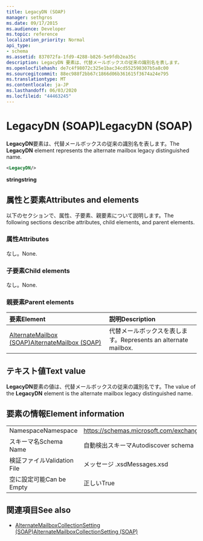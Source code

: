 ```yaml
---
title: LegacyDN (SOAP)
manager: sethgros
ms.date: 09/17/2015
ms.audience: Developer
ms.topic: reference
localization_priority: Normal
api_type:
- schema
ms.assetid: 837072fa-1fd9-4288-b826-5e9fdb2ea35c
description: LegacyDN 要素は、代替メールボックスの従来の識別名を表します。
ms.openlocfilehash: de7c4f98072c325e1bac34cd552598307b5a8c00
ms.sourcegitcommit: 88ec988f2bb67c1866d06b361615f3674a24e795
ms.translationtype: MT
ms.contentlocale: ja-JP
ms.lasthandoff: 06/03/2020
ms.locfileid: "44463245"
---
```

# <a name="legacydn-soap"></a><span data-ttu-id="d9af5-103">LegacyDN (SOAP)</span><span class="sxs-lookup"><span data-stu-id="d9af5-103">LegacyDN (SOAP)</span></span>

<span data-ttu-id="d9af5-104">**LegacyDN**要素は、代替メールボックスの従来の識別名を表します。</span><span class="sxs-lookup"><span data-stu-id="d9af5-104">The **LegacyDN** element represents the alternate mailbox legacy distinguished name.</span></span> 
  
```XML
<LegacyDN/>
```

<span data-ttu-id="d9af5-105">**string**</span><span class="sxs-lookup"><span data-stu-id="d9af5-105">**string**</span></span>

## <a name="attributes-and-elements"></a><span data-ttu-id="d9af5-106">属性と要素</span><span class="sxs-lookup"><span data-stu-id="d9af5-106">Attributes and elements</span></span>

<span data-ttu-id="d9af5-107">以下のセクションで、属性、子要素、親要素について説明します。</span><span class="sxs-lookup"><span data-stu-id="d9af5-107">The following sections describe attributes, child elements, and parent elements.</span></span>
  
### <a name="attributes"></a><span data-ttu-id="d9af5-108">属性</span><span class="sxs-lookup"><span data-stu-id="d9af5-108">Attributes</span></span>

<span data-ttu-id="d9af5-109">なし。</span><span class="sxs-lookup"><span data-stu-id="d9af5-109">None.</span></span>
  
### <a name="child-elements"></a><span data-ttu-id="d9af5-110">子要素</span><span class="sxs-lookup"><span data-stu-id="d9af5-110">Child elements</span></span>

<span data-ttu-id="d9af5-111">なし。</span><span class="sxs-lookup"><span data-stu-id="d9af5-111">None.</span></span>
  
### <a name="parent-elements"></a><span data-ttu-id="d9af5-112">親要素</span><span class="sxs-lookup"><span data-stu-id="d9af5-112">Parent elements</span></span>

|<span data-ttu-id="d9af5-113">**要素**</span><span class="sxs-lookup"><span data-stu-id="d9af5-113">**Element**</span></span>|<span data-ttu-id="d9af5-114">**説明**</span><span class="sxs-lookup"><span data-stu-id="d9af5-114">**Description**</span></span>|
|:-----|:-----|
|[<span data-ttu-id="d9af5-115">AlternateMailbox (SOAP)</span><span class="sxs-lookup"><span data-stu-id="d9af5-115">AlternateMailbox (SOAP)</span></span>](alternatemailbox-soap.md) <br/> |<span data-ttu-id="d9af5-116">代替メールボックスを表します。</span><span class="sxs-lookup"><span data-stu-id="d9af5-116">Represents an alternate mailbox.</span></span>  <br/> |
   
## <a name="text-value"></a><span data-ttu-id="d9af5-117">テキスト値</span><span class="sxs-lookup"><span data-stu-id="d9af5-117">Text value</span></span>

<span data-ttu-id="d9af5-118">**LegacyDN**要素の値は、代替メールボックスの従来の識別名です。</span><span class="sxs-lookup"><span data-stu-id="d9af5-118">The value of the **LegacyDN** element is the alternate mailbox legacy distinguished name.</span></span> 
  
## <a name="element-information"></a><span data-ttu-id="d9af5-119">要素の情報</span><span class="sxs-lookup"><span data-stu-id="d9af5-119">Element information</span></span>

|||
|:-----|:-----|
|<span data-ttu-id="d9af5-120">Namespace</span><span class="sxs-lookup"><span data-stu-id="d9af5-120">Namespace</span></span>  <br/> |https://schemas.microsoft.com/exchange/2010/Autodiscover  <br/> |
|<span data-ttu-id="d9af5-121">スキーマ名</span><span class="sxs-lookup"><span data-stu-id="d9af5-121">Schema Name</span></span>  <br/> |<span data-ttu-id="d9af5-122">自動検出スキーマ</span><span class="sxs-lookup"><span data-stu-id="d9af5-122">Autodiscover schema</span></span>  <br/> |
|<span data-ttu-id="d9af5-123">検証ファイル</span><span class="sxs-lookup"><span data-stu-id="d9af5-123">Validation File</span></span>  <br/> |<span data-ttu-id="d9af5-124">メッセージ .xsd</span><span class="sxs-lookup"><span data-stu-id="d9af5-124">Messages.xsd</span></span>  <br/> |
|<span data-ttu-id="d9af5-125">空に設定可能</span><span class="sxs-lookup"><span data-stu-id="d9af5-125">Can be Empty</span></span>  <br/> |<span data-ttu-id="d9af5-126">正しい</span><span class="sxs-lookup"><span data-stu-id="d9af5-126">True</span></span>  <br/> |
   
## <a name="see-also"></a><span data-ttu-id="d9af5-127">関連項目</span><span class="sxs-lookup"><span data-stu-id="d9af5-127">See also</span></span>

- [<span data-ttu-id="d9af5-128">AlternateMailboxCollectionSetting (SOAP)</span><span class="sxs-lookup"><span data-stu-id="d9af5-128">AlternateMailboxCollectionSetting (SOAP)</span></span>](alternatemailboxcollectionsetting-soap.md)

